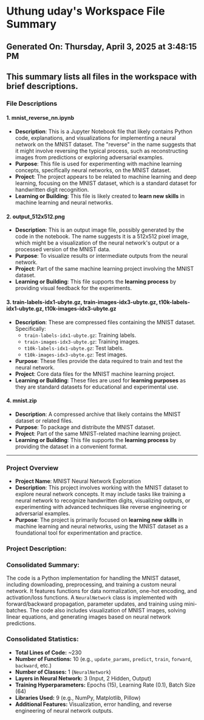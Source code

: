 # Uthung uday's Workspace File Summary
## Generated On: Thursday, April 3, 2025 at 3:48:15 PM
This summary lists all files in the workspace with brief descriptions.
---
### File Descriptions

#### 1. **mnist_reverse_nn.ipynb**
   - **Description**: This is a Jupyter Notebook file that likely contains Python code, explanations, and visualizations for implementing a neural network on the MNIST dataset. The "reverse" in the name suggests that it might involve reversing the typical process, such as reconstructing images from predictions or exploring adversarial examples.
   - **Purpose**: This file is used for experimenting with machine learning concepts, specifically neural networks, on the MNIST dataset.
   - **Project**: The project appears to be related to machine learning and deep learning, focusing on the MNIST dataset, which is a standard dataset for handwritten digit recognition.
   - **Learning or Building**: This file is likely created to **learn new skills** in machine learning and neural networks.

#### 2. **output_512x512.png**
   - **Description**: This is an output image file, possibly generated by the code in the notebook. The name suggests it is a 512x512 pixel image, which might be a visualization of the neural network's output or a processed version of the MNIST data.
   - **Purpose**: To visualize results or intermediate outputs from the neural network.
   - **Project**: Part of the same machine learning project involving the MNIST dataset.
   - **Learning or Building**: This file supports the **learning process** by providing visual feedback for the experiments.

#### 3. **train-labels-idx1-ubyte.gz**, **train-images-idx3-ubyte.gz**, **t10k-labels-idx1-ubyte.gz**, **t10k-images-idx3-ubyte.gz**
   - **Description**: These are compressed files containing the MNIST dataset. Specifically:
     - `train-labels-idx1-ubyte.gz`: Training labels.
     - `train-images-idx3-ubyte.gz`: Training images.
     - `t10k-labels-idx1-ubyte.gz`: Test labels.
     - `t10k-images-idx3-ubyte.gz`: Test images.
   - **Purpose**: These files provide the data required to train and test the neural network.
   - **Project**: Core data files for the MNIST machine learning project.
   - **Learning or Building**: These files are used for **learning purposes** as they are standard datasets for educational and experimental use.

#### 4. **mnist.zip**
   - **Description**: A compressed archive that likely contains the MNIST dataset or related files.
   - **Purpose**: To package and distribute the MNIST dataset.
   - **Project**: Part of the same MNIST-related machine learning project.
   - **Learning or Building**: This file supports the **learning process** by providing the dataset in a convenient format.

---

### Project Overview
- **Project Name**: MNIST Neural Network Exploration
- **Description**: This project involves working with the MNIST dataset to explore neural network concepts. It may include tasks like training a neural network to recognize handwritten digits, visualizing outputs, or experimenting with advanced techniques like reverse engineering or adversarial examples.
- **Purpose**: The project is primarily focused on **learning new skills** in machine learning and neural networks, using the MNIST dataset as a foundational tool for experimentation and practice. 
### Project Description:
 ### Consolidated Summary:
The code is a Python implementation for handling the MNIST dataset, including downloading, preprocessing, and training a custom neural network. It features functions for data normalization, one-hot encoding, and activation/loss functions. A `NeuralNetwork` class is implemented with forward/backward propagation, parameter updates, and training using mini-batches. The code also includes visualization of MNIST images, solving linear equations, and generating images based on neural network predictions.

### Consolidated Statistics:
- **Total Lines of Code:** ~230
- **Number of Functions:** 10 (e.g., `update_params`, `predict`, `train`, `forward`, `backward`, etc.)
- **Number of Classes:** 1 (`NeuralNetwork`)
- **Layers in Neural Network:** 3 (Input, 2 Hidden, Output)
- **Training Hyperparameters:** Epochs (15), Learning Rate (0.1), Batch Size (64)
- **Libraries Used:** 9 (e.g., NumPy, Matplotlib, Pillow)
- **Additional Features:** Visualization, error handling, and reverse engineering of neural network outputs.
